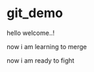 # git_demo

<p>hello welcome..!</p>
<p>now i am learning to merge</p>
<p>now i am ready to fight</p>